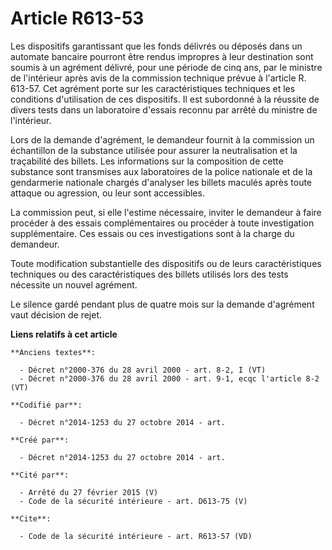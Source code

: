 # Article R613-53

Les dispositifs garantissant que les fonds délivrés ou déposés dans un automate bancaire pourront être rendus impropres à
leur destination sont soumis à un agrément délivré, pour une période de cinq ans, par le ministre de l'intérieur après avis
de la commission technique prévue à l'article R. 613-57. Cet agrément porte sur les caractéristiques techniques et les
conditions d'utilisation de ces dispositifs. Il est subordonné à la réussite de divers tests dans un laboratoire d'essais
reconnu par arrêté du ministre de l'intérieur. 

Lors de la demande d'agrément, le demandeur fournit à la commission un échantillon de la substance utilisée pour assurer la
neutralisation et la traçabilité des billets. Les informations sur la composition de cette substance sont transmises aux
laboratoires de la police nationale et de la gendarmerie nationale chargés d'analyser les billets maculés après toute attaque
ou agression, ou leur sont accessibles. 

La commission peut, si elle l'estime nécessaire, inviter le demandeur à faire procéder à des essais complémentaires ou
procéder à toute investigation supplémentaire. Ces essais ou ces investigations sont à la charge du demandeur. 

Toute modification substantielle des dispositifs ou de leurs caractéristiques techniques ou des caractéristiques des billets
utilisés lors des tests nécessite un nouvel agrément. 

Le silence gardé pendant plus de quatre mois sur la demande d'agrément vaut décision de rejet.

**Liens relatifs à cet article**

	**Anciens textes**:

	  - Décret n°2000-376 du 28 avril 2000 - art. 8-2, I (VT)
	  - Décret n°2000-376 du 28 avril 2000 - art. 9-1, ecqc l'article 8-2 (VT)

	**Codifié par**:

	  - Décret n°2014-1253 du 27 octobre 2014 - art.

	**Créé par**:

	  - Décret n°2014-1253 du 27 octobre 2014 - art.

	**Cité par**:

	  - Arrêté du 27 février 2015 (V)
	  - Code de la sécurité intérieure - art. D613-75 (V)

	**Cite**:

	  - Code de la sécurité intérieure - art. R613-57 (VD)
